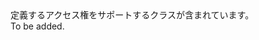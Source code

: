 <Namespace Name="Microsoft.Azure.Devices.Common.Data">
  <Docs>
    <summary>定義するアクセス権をサポートするクラスが含まれています。</summary> 
    <remarks>To be added.</remarks>
  </Docs>
</Namespace>

